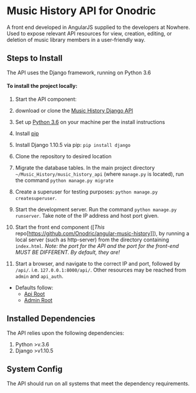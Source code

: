 # Music History API for Onodric

A front end developed in AngularJS supplied to the developers at Nowhere. Used to expose relevant API resources for view, creation, editing, or deletion of music library members in a user-friendly way.

## Steps to Install

The API uses the Django framework, running on Python 3.6

#### To install the project locally:
1. Start the API component:
  1. download or clone the [Music History Django API](https://github.com/Onodric/django-music-history)
  1. Set up [Python 3.6](https://www.python.org/) on your machine per the install instructions
  1. Install [pip](https://pip.pypa.io/en/stable/installing/)
  1. Install Django 1.10.5 via pip: `pip install django`
  1. Clone the repository to desired location
  1. Migrate the database tables. In the main project directory `~/Music_History/music_history_api` (where `manage.py` is located), run the command `python manage.py migrate`
  1. Create a superuser for testing purposes: `python manage.py createsuperuser`.
  1. Start the development server. Run the command `python manage.py runserver`. Take note of the IP address and host port given.

1. Start the front end component ([_This_ repo[https://github.com/Onodric/angular-music-history]]), by running a local server (such as http-server) from the directory containing `index.html`. *Note: the port for the API and the port for the front-end MUST BE DIFFERENT. By default, they are!* 
1. Start a browser, and navigate to the correct IP and port,  followed by `/api/`. i.e. ```127.0.0.1:8000/api/```. Other resources may be reached from `admin` and `api_auth`.
  - Defaults follow:
    - [Api Root](http://localhost:8080)
    - [Admin Root](http://localhost:8000/admin)

## Installed Dependencies 

The API relies upon the following dependencies:

1. Python >v.3.6
1. Django >v1.10.5

## System Config

The API should run on all systems that meet the dependency requirements.
